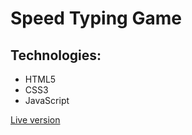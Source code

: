 <h1>Speed Typing Game</h1>

<h2>Technologies:</h2>
<ul>
  <li>HTML5</li>
  <li>CSS3</li>
  <li>JavaScript</li>
</ul>




[Live version](https://dl-speed-typing.netlify.app/)

